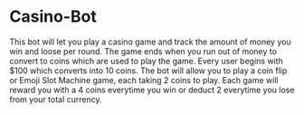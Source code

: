 # Casino-Bot
This bot will let you play a casino game and track the amount of money you win and loose per round. The game ends when you run out of money to convert to coins which are used to play the game. Every user begins with $100 which converts into 10 coins. The bot will allow you to play a coin flip or Emoji Slot Machine game, each taking 2 coins to play. Each game will reward you with a 4 coins everytime you win or deduct 2 everytime you lose from your total currency. 
